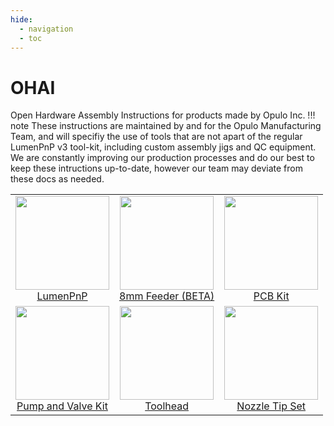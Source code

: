 ```yaml
---
hide:
  - navigation
  - toc
---
```


# OHAI
Open Hardware Assembly Instructions for products made by Opulo Inc.
!!! note
	These instructions are maintained by and for the Opulo Manufacturing Team, and will specifiy the use of tools that are not apart of the regular LumenPnP v3 tool-kit, including custom assembly jigs and QC equipment. We are constantly improving our production processes and do our best to keep these intructions up-to-date, however our team may deviate from these docs as needed.

| | | |
|:-------------------------:|:-------------------------:|:-------------------------:|
|<a href="lumen/index.html"><img style="height:150px;" src="img/semi-hero-head-on-small.png"> <br /> LumenPnP</a> |<a href="feeder8/index.html"><img style="height:150px;" src="img/feeder-gold-no-spoolglow.png"> <br />8mm Feeder (BETA)</a>|<a href="misc/v3-pcb-kit/index.html"><img style="height:150px;" src="img/pcb-kit.png"> <br /> PCB Kit</a>|
|<a href="misc/vac-and-valve-set/index.html"><img style="height:150px;" src="img/pump-and-valve.png"> <br /> Pump and Valve Kit</a> |<a href="misc/lumenpnp-toolhead-asm/index.html"><img style="height:150px;" src="img/toolhead.png"> <br />Toolhead</a>|<a href="misc/cp40-noz-set/index.html"><img style="height:150px;" src="misc/cp40-noz-set/img/image12.jpg"> <br />Nozzle Tip Set</a>|
